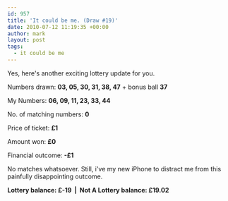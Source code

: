 ```yaml
---
id: 957
title: 'It could be me. (Draw #19)'
date: 2010-07-12 11:19:35 +00:00
author: mark
layout: post
tags:
  - it could be me
---
```

Yes, here's another exciting lottery update for you.

Numbers drawn: **03, 05, 30, 31, 38, 47** + bonus ball **37**

My Numbers: **06, 09, 11, 23, 33, 44**

No. of matching numbers: **0**

Price of ticket: **£1**

Amount won: **£0**

Financial outcome: **-£1**

No matches whatsoever. Still, i've my new iPhone to distract me from this painfully disappointing outcome.

**Lottery balance: £-19  |  Not A Lottery balance: £19.02**
